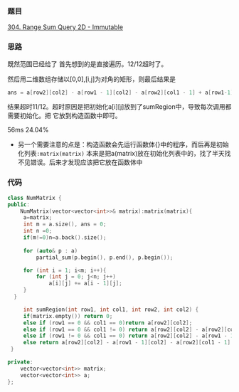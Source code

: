 ### 题目
[304. Range Sum Query 2D - Immutable](https://leetcode-cn.com/problems/range-sum-query-2d-immutable/submissions/)
### 思路
既然范围已经给了 首先想到的是直接遍历。12/12超时了。

然后用二维数组存储以[0,0],[i,j]为对角的矩形，则最后结果是
```c++
ans = a[row2][col2] - a[row1 - 1][col2] - a[row2][col1 - 1] + a[row1-1][col1-1];
```
结果超时11/12。超时原因是把初始化a[i][j]放到了sumRegion中，导致每次调用都需要初始化。把
它放到构造函数中即可。

56ms 24.04%
+ 另一个需要注意的点是：构造函数会先运行函数体{}中的程序，而后再是初始化列表```:matrix(matrix)```
本来是把a(matrix)放在初始化列表中的，找了半天找不见错误。后来才发现应该把它放在函数体中

### 代码
```c++
class NumMatrix {
public:
    NumMatrix(vector<vector<int>>& matrix):matrix(matrix){
     a=matrix;
	 int m = a.size(), ans = 0;
	 int n =0;
     if(m!=0)n=a.back().size();
     
	 for (auto& p : a)
		 partial_sum(p.begin(), p.end(), p.begin());

	 for (int i = 1; i<m; i++){
		 for (int j = 0; j<n; j++)
			 a[i][j] += a[i - 1][j];
	 }
  }

     int sumRegion(int row1, int col1, int row2, int col2) {
     if(matrix.empty()) return 0;
	 else if (row1 == 0 && col1 == 0)return a[row2][col2];
	 else if (row1 == 0 && col1 != 0) return a[row2][col2] - a[row2][col1 - 1];
	 else if (row1 != 0 && col1 == 0) return a[row2][col2] - a[row1 - 1][col2];
	 else return a[row2][col2] - a[row1 - 1][col2] - a[row2][col1 - 1] + a[row1-1][col1-1];
 } 

private:
    vector<vector<int>> matrix;
    vector<vector<int>> a;
};
```
